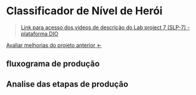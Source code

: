 # Classificador de Nível de Herói

> [Link para acesso dos videos de descrição do Lab project 7 (SLP-7) - plataforma DIO](https://web.dio.me/project/classificador-de-nivel-de-heroi/learning/760a7dbe-0e47-49d8-a364-680a7394e947)

[Avaliar melhorias do projeto anterior <- ](https://github.com/SrtaZuzza/classificador-heroi)

## fluxograma de produção

## Analise das etapas de produção
